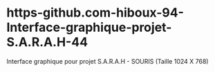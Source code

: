 # https-github.com-hiboux-94-Interface-graphique-projet-S.A.R.A.H-44
Interface graphique pour projet S.A.R.A.H - SOURIS (Taille 1024 X 768)
